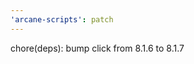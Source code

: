 ```yaml
---
'arcane-scripts': patch
---
```


<!-- markdownlint-disable MD041 -->chore(deps): bump click from 8.1.6 to 8.1.7
